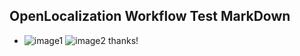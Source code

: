 ## OpenLocalization Workflow Test MarkDown
* ![image1](.\e0c2530b-506a-460f-a666-19c43639871f.png)   ![image2](.\d586a5e5-a7e6-4cac-8c33-1bd4bc0c60fc.png) 
thanks!